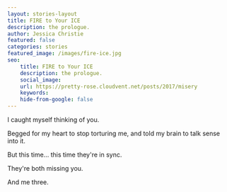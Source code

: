 ```yaml
---
layout: stories-layout
title: FIRE to Your ICE
description: the prologue.
author: Jessica Christie
featured: false
categories: stories
featured_image: /images/fire-ice.jpg
seo:
    title: FIRE to Your ICE
    description: the prologue.
    social_image:
    url: https://pretty-rose.cloudvent.net/posts/2017/misery
    keywords:
    hide-from-google: false
---
```

I caught myself thinking of you.

Begged for my heart to stop torturing me, and told my brain to talk sense into it.

But this time... this time they're in sync.

They're both missing you.

And me three.

&nbsp;

